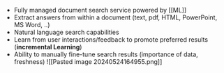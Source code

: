 - Fully managed document search service powered by [[ML]]
- Extract answers from within a document (text, pdf, HTML, PowerPoint, MS Word, ..)
- Natural language search capabilities
- Learn from user interactions/feedback to promote preferred results (**incremental Learning**)
- Ability to manually fine-tune search results (importance of data, freshness)
![[Pasted image 20240524164955.png]]

